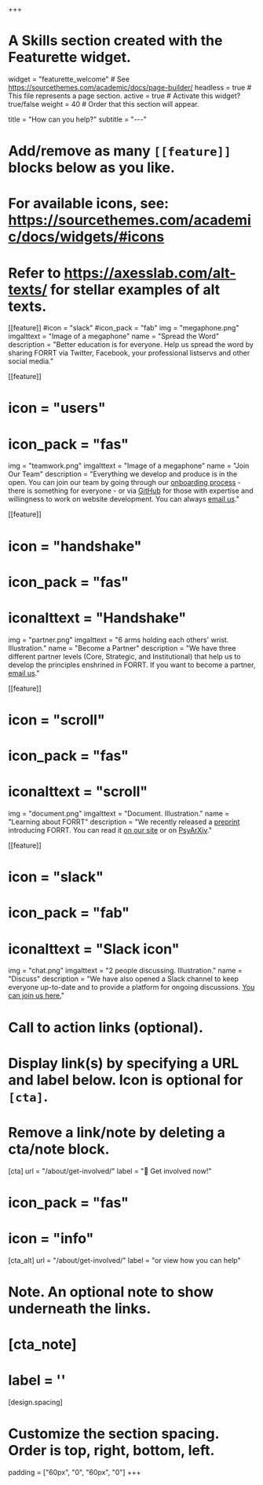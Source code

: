 +++
# A Skills section created with the Featurette widget.
widget = "featurette_welcome"  # See https://sourcethemes.com/academic/docs/page-builder/
headless = true  # This file represents a page section.
active = true  # Activate this widget? true/false
weight = 40  # Order that this section will appear.

title = "How can you help?"
subtitle = "---"


# Add/remove as many `[[feature]]` blocks below as you like.
# 
# For available icons, see: https://sourcethemes.com/academic/docs/widgets/#icons
# Refer to https://axesslab.com/alt-texts/ for stellar examples of alt texts.

[[feature]]
  #icon = "slack"
  #icon_pack = "fab"
  img = "megaphone.png"
  imgalttext = "Image of a megaphone"
  name = "Spread the Word"
  description = "Better education is for everyone. Help us spread the word by sharing FORRT via Twitter, Facebook, your professional listservs and other social media."
  
[[feature]]
#  icon = "users"
#  icon_pack = "fas"
  img = "teamwork.png"
  imgalttext = "Image of a megaphone"
  name = "Join Our Team"
  description = "Everything we develop and produce is in the open. You can join our team by going through our [onboarding process](https://docs.google.com/document/d/1S5xkHgzSBrajF2tJMJ_7Fi4leOH-a4XKX3L71Ek0tNo/edit?usp=sharing) - there is something for everyone - or via [GitHub](https://github.com/forrtproject/) for those with expertise and willingness to work on website development. You can always [email us](mailto:FORRTproject@gmail.com)."

[[feature]]
  # icon = "handshake"
  # icon_pack = "fas"
  # iconalttext = "Handshake"
  img = "partner.png"
  imgalttext = "6 arms holding each others' wrist. Illustration."
  name = "Become a Partner"
  description = "We have three different partner levels (Core, Strategic, and Institutional) that help us to develop the principles enshrined in FORRT. If you want to become a partner, [email us](mailto:FORRTproject@gmail.com)."

[[feature]]
#  icon = "scroll"
#  icon_pack = "fas"
#  iconalttext = "scroll"
  img = "document.png"
  imgalttext = "Document. Illustration."
  name = "Learning about FORRT"
  description = "We recently released a [preprint](/manuscript) introducing FORRT. You can read it [on our site](/manuscript) or on [PsyArXiv](https://osf.io/bnh7p)."

[[feature]]
#  icon = "slack"
#  icon_pack = "fab"
#  iconalttext = "Slack icon"
  img = "chat.png"
  imgalttext = "2 people discussing. Illustration."
  name = "Discuss"
  description = "We have also opened a Slack channel to keep everyone up-to-date and to provide a platform for ongoing discussions. [You can join us here.](https://join.slack.com/t/forrt/shared_invite/zt-alobr3z7-NOR0mTBfD1vKXn9qlOKqaQ)"

# Call to action links (optional).
#   Display link(s) by specifying a URL and label below. Icon is optional for `[cta]`.
#   Remove a link/note by deleting a cta/note block.
 [cta]
   url = "/about/get-involved/"
   label = ":rocket: Get involved now!"
   # icon_pack = "fas"
   # icon = "info"
  
 [cta_alt]
  url = "/about/get-involved/"
  label = "or view how you can help"

# Note. An optional note to show underneath the links.
# [cta_note]
#   label = ''


[design.spacing]
  # Customize the section spacing. Order is top, right, bottom, left.
  padding = ["60px", "0", "60px", "0"]
+++
